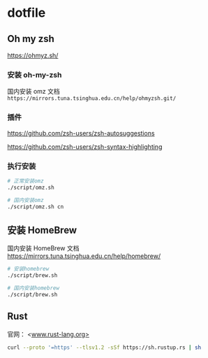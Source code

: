 # dotfile

## Oh my zsh

<https://ohmyz.sh/>

### 安装 oh-my-zsh

国内安装 omz 文档 `https://mirrors.tuna.tsinghua.edu.cn/help/ohmyzsh.git/`

### 插件

<https://github.com/zsh-users/zsh-autosuggestions>

<https://github.com/zsh-users/zsh-syntax-highlighting>

### 执行安装

```bash
# 正常安装omz
./script/omz.sh

# 国内安装omz
./script/omz.sh cn
```

## 安装 HomeBrew

国内安装 HomeBrew 文档 <https://mirrors.tuna.tsinghua.edu.cn/help/homebrew/>

```bash
# 安装homebrew
./script/brew.sh

# 国内安装homebrew
./script/brew.sh
```

## Rust

官网： <www.rust-lang.org>

```bash
curl --proto '=https' --tlsv1.2 -sSf https://sh.rustup.rs | sh
```

